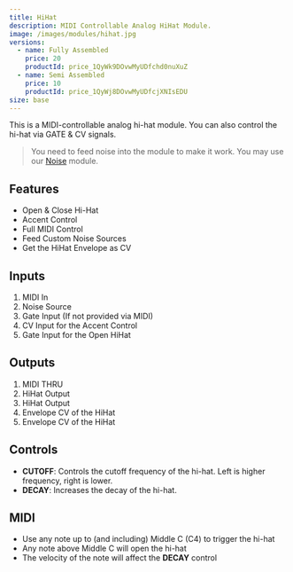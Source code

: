 ```yaml
---
title: HiHat
description: MIDI Controllable Analog HiHat Module.
image: /images/modules/hihat.jpg
versions:
  - name: Fully Assembled
    price: 20
    productId: price_1QyWk9DOvwMyUDfchd0nuXuZ
  - name: Semi Assembled
    price: 10
    productId: price_1QyWj8DOvwMyUDfcjXNIsEDU
size: base
---
```


This is a MIDI-controllable analog hi-hat module. You can also control the hi-hat via GATE & CV signals. 

> You need to feed noise into the module to make it work. You may use our [Noise](/modules/noise) module.


## Features

* Open & Close Hi-Hat
* Accent Control
* Full MIDI Control
* Feed Custom Noise Sources
* Get the HiHat Envelope as CV

## Inputs

1. MIDI In
2. Noise Source
3. Gate Input (If not provided via MIDI)
4. CV Input for the Accent Control
5. Gate Input for the Open HiHat

## Outputs

1. MIDI THRU
2. HiHat Output
3. HiHat Output
4. Envelope CV of the HiHat
5. Envelope CV of the HiHat

## Controls

* **CUTOFF**: Controls the cutoff frequency of the hi-hat. Left is higher frequency, right is lower.
* **DECAY**: Increases the decay of the hi-hat.

## MIDI

* Use any note up to (and including) Middle C (C4) to trigger the hi-hat
* Any note above Middle C will open the hi-hat
* The velocity of the note will affect the **DECAY** control


